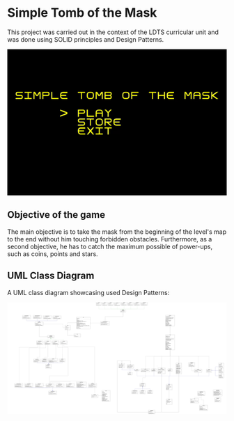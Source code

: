 # Simple Tomb of the Mask
This project was carried out in the context of the LDTS curricular unit and was done 
using SOLID principles and Design Patterns.

![demo.gif](docs%2Fimages%2Fdemo.gif)

## Objective of the game
The main objective is to take the mask from the beginning of the level's map to the end without him touching forbidden obstacles. Furthermore, as a second objective,
he has to catch the maximum possible of power-ups, such as coins, points and stars.

## UML Class Diagram
A UML class diagram showcasing used Design Patterns:

<img src="docs/images/uml.png" alt="UML">





